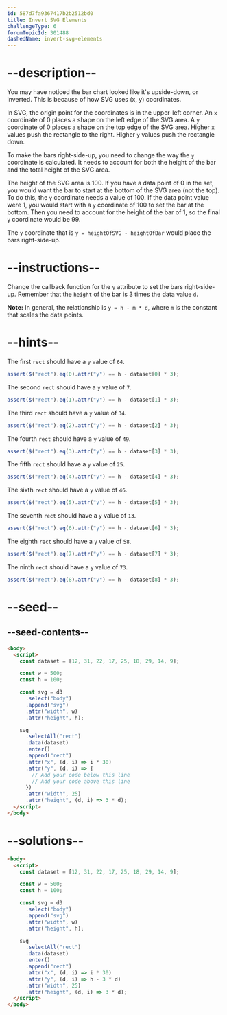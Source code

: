 ```yaml
---
id: 587d7fa9367417b2b2512bd0
title: Invert SVG Elements
challengeType: 6
forumTopicId: 301488
dashedName: invert-svg-elements
---
```


# --description--

You may have noticed the bar chart looked like it's upside-down, or inverted. This is because of how SVG uses (x, y) coordinates.

In SVG, the origin point for the coordinates is in the upper-left corner. An `x` coordinate of 0 places a shape on the left edge of the SVG area. A `y` coordinate of 0 places a shape on the top edge of the SVG area. Higher `x` values push the rectangle to the right. Higher `y` values push the rectangle down.

To make the bars right-side-up, you need to change the way the `y` coordinate is calculated. It needs to account for both the height of the bar and the total height of the SVG area.

The height of the SVG area is 100. If you have a data point of 0 in the set, you would want the bar to start at the bottom of the SVG area (not the top). To do this, the `y` coordinate needs a value of 100. If the data point value were 1, you would start with a `y` coordinate of 100 to set the bar at the bottom. Then you need to account for the height of the bar of 1, so the final `y` coordinate would be 99.

The `y` coordinate that is `y = heightOfSVG - heightOfBar` would place the bars right-side-up.

# --instructions--

Change the callback function for the `y` attribute to set the bars right-side-up. Remember that the `height` of the bar is 3 times the data value `d`.

**Note:** In general, the relationship is `y = h - m * d`, where `m` is the constant that scales the data points.

# --hints--

The first `rect` should have a `y` value of `64`.

```js
assert($("rect").eq(0).attr("y") == h - dataset[0] * 3);
```

The second `rect` should have a `y` value of `7`.

```js
assert($("rect").eq(1).attr("y") == h - dataset[1] * 3);
```

The third `rect` should have a `y` value of `34`.

```js
assert($("rect").eq(2).attr("y") == h - dataset[2] * 3);
```

The fourth `rect` should have a `y` value of `49`.

```js
assert($("rect").eq(3).attr("y") == h - dataset[3] * 3);
```

The fifth `rect` should have a `y` value of `25`.

```js
assert($("rect").eq(4).attr("y") == h - dataset[4] * 3);
```

The sixth `rect` should have a `y` value of `46`.

```js
assert($("rect").eq(5).attr("y") == h - dataset[5] * 3);
```

The seventh `rect` should have a `y` value of `13`.

```js
assert($("rect").eq(6).attr("y") == h - dataset[6] * 3);
```

The eighth `rect` should have a `y` value of `58`.

```js
assert($("rect").eq(7).attr("y") == h - dataset[7] * 3);
```

The ninth `rect` should have a `y` value of `73`.

```js
assert($("rect").eq(8).attr("y") == h - dataset[8] * 3);
```

# --seed--

## --seed-contents--

```html
<body>
  <script>
    const dataset = [12, 31, 22, 17, 25, 18, 29, 14, 9];

    const w = 500;
    const h = 100;

    const svg = d3
      .select("body")
      .append("svg")
      .attr("width", w)
      .attr("height", h);

    svg
      .selectAll("rect")
      .data(dataset)
      .enter()
      .append("rect")
      .attr("x", (d, i) => i * 30)
      .attr("y", (d, i) => {
        // Add your code below this line
        // Add your code above this line
      })
      .attr("width", 25)
      .attr("height", (d, i) => 3 * d);
  </script>
</body>
```

# --solutions--

```html
<body>
  <script>
    const dataset = [12, 31, 22, 17, 25, 18, 29, 14, 9];

    const w = 500;
    const h = 100;

    const svg = d3
      .select("body")
      .append("svg")
      .attr("width", w)
      .attr("height", h);

    svg
      .selectAll("rect")
      .data(dataset)
      .enter()
      .append("rect")
      .attr("x", (d, i) => i * 30)
      .attr("y", (d, i) => h - 3 * d)
      .attr("width", 25)
      .attr("height", (d, i) => 3 * d);
  </script>
</body>
```
